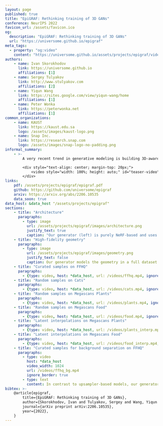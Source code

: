 ```yaml
---
layout: page
published: true
title: "EpiGRAF: Rethinking training of 3D GANs"
conference: NeurIPS 2022
favicon_url: /assets/favicon.ico
og:
  description: "EpiGRAF: Rethinking training of 3D GANs"
  url: "https://universome.github.io/epigraf"
meta_tags:
  - property: "og:video"
    content: "https://universome.github.io/assets/projects/epigraf/videos/teaser.mp4"
authors:
    - name: Ivan Skorokhodov
      link: https://universome.github.io
      affiliations: [1]
    - name: Sergey Tulyakov
      link: http://www.stulyakov.com
      affiliations: [2]
    - name: Yiqun Wang
      link: https://sites.google.com/view/yiqun-wang/home
      affiliations: [1]
    - name: Peter Wonka
      link: https://peterwonka.net
      affiliations: [1]
common_organizations:
    - name: KAUST
      link: https://kaust.edu.sa
      logo: /assets/images/kaust-logo.png
    - name: Snap Inc.
      link: https://research.snap.com
      logo: /assets/images/snap-logo-no-padding.png
informal_summary:
    - >-
        A very recent trend in generative modeling is building 3D-aware generators from 2D image collections. To induce the 3D bias, such models typically rely on volumetric rendering, which is expensive to employ at high resolutions. During the past months, there appeared 10+ works (e.g., StyleNeRF, CIPS-3D, StyleSDF, EG3D, MVC-GAN, GIRAFFE-HD, VolumeGAN, etc.) that address this scaling issue by training a separate 2D decoder to upsample a low-resolution image (or a feature tensor) produced from a pure 3D generator.  But this solution comes at a cost: not only does it break multi-view consistency (i.e. shape and texture change when the camera moves), but it also learns the geometry in a low fidelity. In this work, we show that it is possible to obtain a high-resolution 3D generator with SotA image quality by following a completely different route of simply training the model patch-wise. We revisit and improve this optimization scheme in two ways. First, we design a location- and scale-aware discriminator to work on patches of different proportions and spatial positions. Second, we modify the patch sampling strategy based on an annealed beta distribution to stabilize training and accelerate the convergence. The resulted model, named EpiGRAF, is an efficient, high-resolution, pure 3D generator, and we test it on four datasets (two introduced in this work) at \(256^2\) and \(512^2\) resolutions. It obtains state-of-the-art image quality, high-fidelity geometry and trains \({\approx} 2.5 \times\) <i>faster</i> than the upsampler-based counterparts.

        <div style="text-align: center; margin-top: 20px;">
            <video style="width: 100%; height: auto;" id="teaser-video" preload="auto" src="/assets/projects/epigraf/videos/teaser.mp4" type="video/mp4" controls loop></video>
        </div>
links:
    pdf: /assets/projects/epigraf/epigraf.pdf
    github: https://github.com/universome/epigraf
    arxiv: https://arxiv.org/abs/2206.10535
    data_soon: true
data_host: &data_host "/assets/projects/epigraf"
sections:
    - title: "Architecture"
      paragraphs:
        - type: image
          url: /assets/projects/epigraf/images/architecture.png
          justify_text: true
          caption: "Our generator (left) is purely NeRF-based and uses the <a href='https://nvlabs.github.io/eg3d' target='_blank'>tri-plane backbone</a> with the StyleGAN2 decoder (but without the 2D upsampler). Our discriminator (right) is also based on StyleGAN2, but is modulated by the patch location and scale parameters. We use the patch-wise optimization for training with our proposed Beta scale sampling, which allows our model to converge $\times$2-3 faster than the upsampler-based architectures despite the generator modeling geometry in full resolution."
    - title: "High-fidelity geometry"
      paragraphs:
        - type: image
          url: /assets/projects/epigraf/images/geometry.png
          justify_text: false
          caption: Our generator models the geometry in a full dataset resolution and is able to fit data where the global structure differ a lot between different objects.
    - title: "Curated samples on FFHQ"
      paragraphs:
        - {type: video, host: *data_host, url: /videos/ffhq.mp4, ignore_border: true}
    - title: "Random samples on Cats"
      paragraphs:
        - {type: video, host: *data_host, url: /videos/cats.mp4, ignore_border: true}
    - title: "Random samples on Megascans Plants"
      paragraphs:
        - {type: video, host: *data_host, url: /videos/plants.mp4, ignore_border: true}
    - title: "Random samples on Megascans Food"
      paragraphs:
        - {type: video, host: *data_host, url: /videos/food.mp4, ignore_border: true}
    - title: "Latent interpolations on Megascans Plants"
      paragraphs:
        - {type: video, host: *data_host, url: /videos/plants_interp.mp4, ignore_border: true}
    - title: "Latent interpolations on Megascans Food"
      paragraphs:
        - {type: video, host: *data_host, url: /videos/food_interp.mp4, ignore_border: true}
    - title: "Curated samples for background separation on FFHQ"
      paragraphs:
        - type: video
          host: *data_host
          video_width: 1024
          url: /videos/ffhq_bg.mp4
          ignore_border: true
        - type: text
          content: In contrast to upsampler-based models, our generator is purely NeRF-based, so it can directly incorporate the advancements from the NeRF literature. In this example, we simply copy-pasted the code from NeRF++ for background separation via the inverse sphere parametrization. For this experiment, we didn't use pose conditioning in the discriminator (which we use for FFHQ and Cats to avoid flat surfaces — otherwise we have the same issues as EG3D and GRAM) and found that when the background separation is enabled, it learns to produce non-flat surfaces on its own, i.e. without direct guidance from the discriminator.
bibtex: >-
    @article{epigraf,
        title={EpiGRAF: Rethinking training of 3D GANs},
        author={Skorokhodov, Ivan and Tulyakov, Sergey and Wang, Yiqun and Wonka, Peter},
        journal={arXiv preprint arXiv:2206.10535},
        year={2022},
    }
---
```

